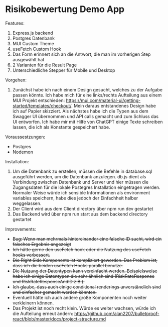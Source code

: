 # Risikobewertung Demo App

Features:

1. Express.js backend 
2. Postgres Datenbank
3. MUI Custom Theme
4. useFetch Custom Hook
5. Das Form erinnert sich an die Antwort, die man im vorherigen Step ausgewählt hat
6. 2 Varianten für die Result Page
7. Unterschiedliche Stepper für Mobile und Desktop

Vorgehen:

1. Zunächst habe ich nach einem Design gesucht, welches zu der Aufgabe passen könnte. Ich habe mich für eine links/rechts Aufteilung aus einem MUI Projekt entschieden: https://mui.com/material-ui/getting-started/templates/checkout/. Mein daraus entstandenes Design habe ich auf Papier skizziert.
Als nächstes habe ich die Typen aus dem Swagger UI übernommen und API calls gemacht und zum Schluss das UI entworfen. Ich habe mir mit Hilfe von ChatGPT einige Texte schreiben lassen, die ich als Konstante gespeichert habe.

Voraussestzungen: 

- Postgres 
- Nodemon

Installation:
1. Um die Datenbank zu erstellen, müssen die Befehle in database.sql ausgeführt werden, um die Datenbank anzulegen. db.js dient als Verbindung zwischen Datenbank und Server und hier müssen die Zugangsdaten für die lokale Postegres Installation eingetragen werden. Normaler Weise würde ich sensible Informationen als environment variables speichern, habe dies jedoch der Einfachheit halber weggelassen. 
2. Der Client wird aus dem Client directory über npm run dev gestartet
3. Das Backend wird über npm run start aus dem backend directory gestartet


Improvements:
- ~~Bug: Wenn man mehrmals hintereinander eine falsche ID sucht, wird ein falsches Ergebnis angezeigt~~
- ~~Ich hätte gerne den useFetch hook oder die Nutzung des useFetch hooks verbessert.~~
- ~~Die Right Side Komponente ist kompliziert geworden. Das Problem ist, dass ich die beiden useFetch Hooks parallel benutze.~~
- ~~Die Nutzung der Datentypen kann vereinfacht werden. Beispielsweise habe ich einige Datentypen die sehr ähnlich sind (RiskRateResponse und RiskRateResponseAndID z.B.).~~
- ~~Ich glaube, dass auch einige conditional renderings unverständlich sind und einfacher gemacht werden könnten.~~
- Eventuell hätte ich auch andere große Komponenten noch weiter verkleinern können. 
- Das Projekt ist noch recht klein. Würde es weiter wachsen, würde ich die Aufteilung erneut ändern: https://github.com/alan2207/bulletproof-react/blob/master/docs/project-structure.md